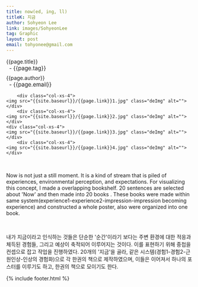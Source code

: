 ```yaml
---
title: now(ed, ing, ll)
titleK: 지금
author: Sohyeon Lee
link: images/SohyeonLee
tag: Graphic
layout: post
email: tohyonee@gmail.com
---	
```


<div class="container">

<div class="deDep">
{{page.title}}<br>
<p style="font-size:15px; margin:0px; padding:0px 0px 0px 8px; margin:0px 0px 8px 0px;">- {{page.tag}}</p>
{{page.author}}<br>
<p style="font-size:15px; margin:0px; padding:0px 0px 0px 8px;">- {{page.email}}</p>
</div>


<div class="row" class="imgcolor">
	
		<div class="col-xs-4">
	<img src="{{site.baseurl}}/{{page.link}}1.jpg" class="deImg" alt=""></div>
		<div class="col-xs-4">
	<img src="{{site.baseurl}}/{{page.link}}2.jpg" class="deImg" alt=""></div>
	<div class="col-xs-4">
	<img src="{{site.baseurl}}/{{page.link}}3.jpg" class="deImg" alt=""></div>
		<div class="col-xs-4">
	<img src="{{site.baseurl}}/{{page.link}}4.jpg" class="deImg" alt=""></div>
	
</div>
<br>

<div class="det lato">



Now is not just a still moment. It is a kind of stream that is piled of experiences, environmental perception, and expectations. For visualizing this concept, I made a overlapping bookshelf. 20 sentences are selected about 'Now' and then made into 20 books . These books were made within same system(experience1-experience2-impression-impression becoming experience) and constructed a whole poster, also were organized into one book.



</div>

<br>

<div class="noto">

내가 지금이라고 인식하는 것들은 단순한 '순간'이라기 보다는 주변 환경에 대한 적응과 체득된 경험들, 그리고 예상이 축적되어 이루어지는 것이다. 이를 표현하기 위해 중첩을 컨셉으로 잡고 작업을 진행하였다. 20개의 '지금'을 골라, 같은 시스템(경험1-경험2-근원인상-인상의 경험화)으로 각 한권의 책으로 제작하였으며, 이들은 이어져서 하나의 포스터를 이루기도 하고, 한권의 책으로 모이기도 한다.


</div>
 {% include footer.html %}